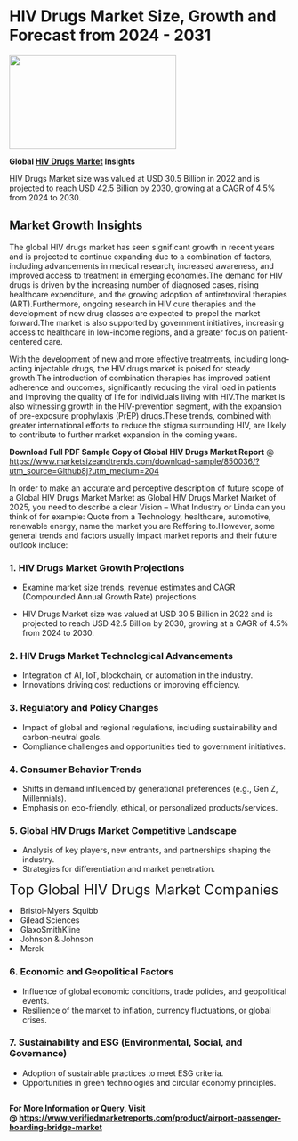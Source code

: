 <H1>HIV Drugs Market Size, Growth and Forecast from 2024 - 2031</H1><img class="aligncenter size-medium wp-image-584254" src="https://thirdeyenews.in/wp-content/uploads/2024/09/Global-Market-Research-300x168.jpeg" alt="" width="300" height="168" /><p><strong>Global&nbsp;<a href="https://www.marketsizeandtrends.com/download-sample/850036/?utm_source=Github8j?utm_medium=204">HIV Drugs Market</a> Insights</strong></p><p>HIV Drugs Market size was valued at USD 30.5 Billion in 2022 and is projected to reach USD 42.5 Billion by 2030, growing at a CAGR of 4.5% from 2024 to 2030.</p><p><h2>Market Growth Insights</h2> <p>The global HIV drugs market has seen significant growth in recent years and is projected to continue expanding due to a combination of factors, including advancements in medical research, increased awareness, and improved access to treatment in emerging economies.The demand for HIV drugs is driven by the increasing number of diagnosed cases, rising healthcare expenditure, and the growing adoption of antiretroviral therapies (ART).Furthermore, ongoing research in HIV cure therapies and the development of new drug classes are expected to propel the market forward.The market is also supported by government initiatives, increasing access to healthcare in low-income regions, and a greater focus on patient-centered care.</p> <p>With the development of new and more effective treatments, including long-acting injectable drugs, the HIV drugs market is poised for steady growth.The introduction of combination therapies has improved patient adherence and outcomes, significantly reducing the viral load in patients and improving the quality of life for individuals living with HIV.The market is also witnessing growth in the HIV-prevention segment, with the expansion of pre-exposure prophylaxis (PrEP) drugs.These trends, combined with greater international efforts to reduce the stigma surrounding HIV, are likely to contribute to further market expansion in the coming years.</p> <p><span class=""><strong>Download Full PDF Sample Copy of Global HIV Drugs Market Report</strong> @ <a href="https://www.marketsizeandtrends.com/download-sample/850036/?utm_source=Github8j?utm_medium=204" target="_blank">https://www.marketsizeandtrends.com/download-sample/850036/?utm_source=Github8j?utm_medium=204</a></span></p><p>In order to make an accurate and perceptive description of future scope of a Global&nbsp;HIV Drugs Market Market as Global&nbsp;HIV Drugs Market Market of 2025, you need to describe a clear Vision &ndash; What Industry or Linda can you think of for example: Quote from a Technology, healthcare, automotive, renewable energy, name the market you are Reffering to.However, some general trends and factors usually impact market reports and their future outlook include:</p><h3>1.&nbsp;<strong>HIV Drugs Market Growth Projections</strong></h3><ul><li>Examine market size trends, revenue estimates and CAGR (Compounded Annual Growth Rate) projections.</li><li><p>HIV Drugs Market size was valued at USD 30.5 Billion in 2022 and is projected to reach USD 42.5 Billion by 2030, growing at a CAGR of 4.5% from 2024 to 2030.</p></li></ul><h3>2.&nbsp;<strong>HIV Drugs Market Technological Advancements</strong></h3><ul><li>Integration of AI, IoT, blockchain, or automation in the industry.</li><li>Innovations driving cost reductions or improving efficiency.</li></ul><h3>3.&nbsp;<strong>Regulatory and Policy Changes</strong></h3><ul><li>Impact of global and regional regulations, including sustainability and carbon-neutral goals.</li><li>Compliance challenges and opportunities tied to government initiatives.</li></ul><h3>4.&nbsp;<strong>Consumer Behavior Trends</strong></h3><ul><li>Shifts in demand influenced by generational preferences (e.g., Gen Z, Millennials).</li><li>Emphasis on eco-friendly, ethical, or personalized products/services.</li></ul><h3>5.&nbsp;<strong>Global HIV Drugs Market Competitive Landscape</strong></h3><ul><li>Analysis of key players, new entrants, and partnerships shaping the industry.</li><li>Strategies for differentiation and market penetration.</li></ul><p data-pm-slice="1 1 []"><span style="color: inherit; font-family: inherit; font-size: 25px;">Top Global HIV Drugs Market Companies</span></p><div class="" data-test-id=""><p><li>Bristol-Myers Squibb</li><li> Gilead Sciences</li><li> GlaxoSmithKline</li><li> Johnson & Johnson</li><li> Merck</li></p></div><h3>6.&nbsp;<strong>Economic and Geopolitical Factors</strong></h3><ul><li>Influence of global economic conditions, trade policies, and geopolitical events.</li><li>Resilience of the market to inflation, currency fluctuations, or global crises.</li></ul><h3>7.&nbsp;<strong>Sustainability and ESG (Environmental, Social, and Governance)</strong></h3><ul><li>Adoption of sustainable practices to meet ESG criteria.</li><li>Opportunities in green technologies and circular economy principles.</li></ul><h2><strong style="font-size: 14px;">For More Information or Query, Visit @&nbsp;</strong><a style="background-color: #ffffff; font-size: 14px;" href="https://www.marketsizeandtrends.com/report/hiv-drugs-market/" target="_blank">https://www.verifiedmarketreports.com/product/airport-passenger-boarding-bridge-market</a></h2>
